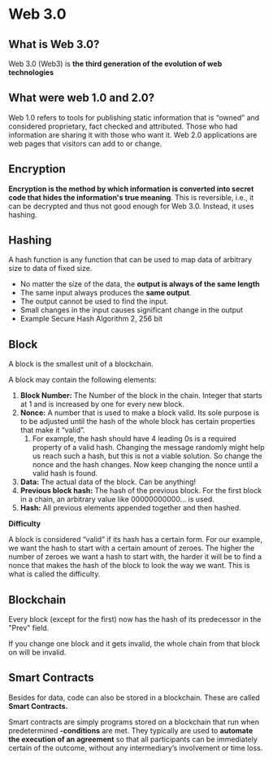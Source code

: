 # Web 3.0

## What is Web 3.0?

Web 3.0 (Web3) is **the third generation of the evolution of web technologies**

## **What were web 1.0 and 2.0?**

Web 1.0 refers to tools for publishing static information that is “owned” and considered proprietary, fact checked and attributed. Those who had information are sharing it with those who want it. Web 2.0 applications are web pages that visitors can add to or change.

## Encryption

**Encryption is the method by which information is converted into secret code that hides the information's true meaning**. This is reversible, i.e., it can be decrypted and thus not good enough for Web 3.0. Instead, it uses hashing.

## Hashing

A hash function is any function that can be used to map data of arbitrary size to data of fixed size.

* No matter the size of the data, the **output is always of the same length**
* The same input always produces the **same output**.
* The output cannot be used to find the input.
* Small changes in the input causes significant change in the output
* Example Secure Hash Algorithm 2, 256 bit

## Block

A block is the smallest unit of a blockchain.

A block may contain the following elements:

1. **Block Number:** The Number of the block in the chain. Integer that starts at 1 and is increased by one for every new block.
2. **Nonce:** A number that is used to make a block valid. Its sole purpose is to be adjusted until the hash of the whole block has certain properties that make it “valid”.&#x20;
   1. For example, the hash should have 4 leading 0s is a required property of a valid hash. Changing the message randomly might help us reach such a hash, but this is not a viable solution. So change the nonce and the hash changes. Now keep changing the nonce until a valid hash is found.
3. **Data:** The actual data of the block. Can be anything!
4. **Previous block hash:** The hash of the previous block. For the first block in a chain, an arbitrary value like 00000000000… is used.
5. **Hash:** All previous elements appended together and then hashed.&#x20;

**Difficulty**

A block is considered “valid” if its hash has a certain form. For our example, we want the hash to start with a certain amount of zeroes. The higher the number of zeroes we want a hash to start with, the harder it will be to find a nonce that makes the hash of the block to look the way we want. This is what is called the difficulty.&#x20;

## Blockchain

Every block (except for the first) now has the hash of its predecessor in the "Prev" field.

If you change one block and it gets invalid, the whole chain from that block on will be invalid.

## Smart Contracts

Besides for data, code can also be stored in a blockchain. These are called **Smart Contracts.**

Smart contracts are simply programs stored on a blockchain that run when predetermined **-conditions** are met. They typically are used to **automate the execution of an agreement** so that all participants can be immediately certain of the outcome, without any intermediary’s involvement or time loss.&#x20;
